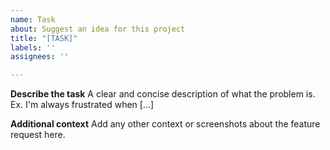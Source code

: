 ```yaml
---
name: Task
about: Suggest an idea for this project
title: "[TASK]"
labels: ''
assignees: ''

---
```


**Describe the task**
A clear and concise description of what the problem is. Ex. I'm always frustrated when [...]

**Additional context**
Add any other context or screenshots about the feature request here.

